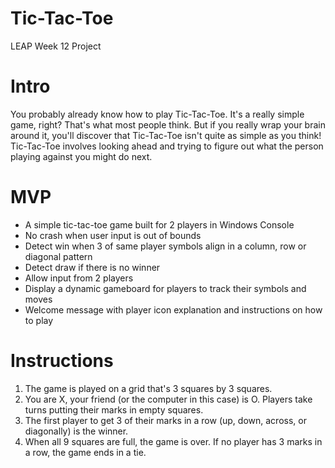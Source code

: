 # Tic-Tac-Toe
LEAP Week 12 Project

# Intro 
You probably already know how to play Tic-Tac-Toe. It's a really simple game, right? That's what most people think. But if you really wrap your brain around it, you'll discover that Tic-Tac-Toe isn't quite as simple as you think! Tic-Tac-Toe involves looking ahead and trying to figure out what the person playing against you might do next.

# MVP 
-	A simple tic-tac-toe game built for 2 players in Windows Console 
-	No crash when user input is out of bounds 
-	Detect win when 3 of same player symbols align in a column, row or diagonal pattern
-	Detect draw if there is no winner 
-	Allow input from 2 players
-	Display a dynamic gameboard for players to track their symbols and moves 
-	Welcome message with player icon explanation and instructions on how to play 

# Instructions
1. The game is played on a grid that's 3 squares by 3 squares.
2. You are X, your friend (or the computer in this case) is O. Players take turns putting their marks in empty squares.
3. The first player to get 3 of their marks in a row (up, down, across, or diagonally) is the winner.
4. When all 9 squares are full, the game is over. If no player has 3 marks in a row, the game ends in a tie.




 	
				 	


